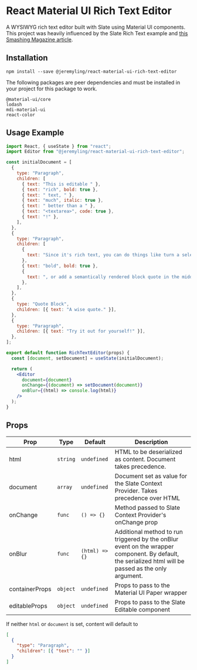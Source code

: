 # React Material UI Rich Text Editor

A WYSIWYG rich text editor built with Slate using Material UI components. This project was heavily influenced by the Slate Rich Text example and [this Smashing Magazine article](https://www.smashingmagazine.com/2021/05/building-wysiwyg-editor-javascript-slatejs/).

## Installation

```
npm install --save @jeremyling/react-material-ui-rich-text-editor
```

The following packages are peer dependencies and must be installed in your project for this package to work.

```
@material-ui/core
lodash
mdi-material-ui
react-color
```

## Usage Example

```jsx
import React, { useState } from "react";
import Editor from "@jeremyling/react-material-ui-rich-text-editor";

const initialDocument = [
  {
    type: "Paragraph",
    children: [
      { text: "This is editable " },
      { text: "rich", bold: true },
      { text: " text, " },
      { text: "much", italic: true },
      { text: " better than a " },
      { text: "<textarea>", code: true },
      { text: "!" },
    ],
  },
  {
    type: "Paragraph",
    children: [
      {
        text: "Since it's rich text, you can do things like turn a selection of text ",
      },
      { text: "bold", bold: true },
      {
        text: ", or add a semantically rendered block quote in the middle of the page, like this:",
      },
    ],
  },
  {
    type: "Quote Block",
    children: [{ text: "A wise quote." }],
  },
  {
    type: "Paragraph",
    children: [{ text: "Try it out for yourself!" }],
  },
];

export default function RichTextEditor(props) {
  const [document, setDocument] = useState(initialDocument);

  return (
    <Editor
      document={document}
      onChange={(document) => setDocument(document)}
      onBlur={(html) => console.log(html)}
    />
  );
}
```

## Props

| Prop           | Type     | Default        | Description                                                                                                                                           |
| -------------- | -------- | -------------- | ----------------------------------------------------------------------------------------------------------------------------------------------------- |
| html           | `string` | `undefined`    | HTML to be deserialized as content. Document takes precedence.                                                                                        |
| document       | `array`  | `undefined`    | Document set as value for the Slate Context Provider. Takes precedence over HTML                                                                      |
| onChange       | `func`   | `() => {}`     | Method passed to Slate Context Provider's onChange prop                                                                                               |
| onBlur         | `func`   | `(html) => {}` | Additional method to run triggered by the onBlur event on the wrapper component. By default, the serialized html will be passed as the only argument. |
| containerProps | `object` | `undefined`    | Props to pass to the Material UI Paper wrapper                                                                                                        |
| editableProps  | `object` | `undefined`    | Props to pass to the Slate Editable component                                                                                                         |

If neither `html` or `document` is set, content will default to

```json
[
  {
    "type": "Paragraph",
    "children": [{ "text": "" }]
  }
]
```
